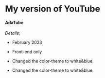 <h1>My version of YouTube</h1>
<h4>AdaTube</h4>
<p><em>Details;</em></p>
<ul>
<li><p>February 2023</p></li>
<li><p>Front-end only</p></li>
<li><p>Changed the color-theme to white&blue.</p></li>
<li><p>Changed the color-theme to white&blue.</p></li>
</ul>

